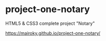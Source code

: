 # project-one-notary
HTML5 &amp; CSS3 complete project "Notary"

https://mairoky.github.io/project-one-notary/
